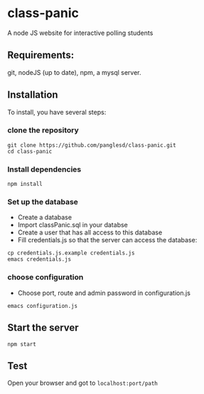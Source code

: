 # class-panic
A node JS website for interactive polling students

## Requirements:

git, nodeJS (up to date), npm, a mysql server.

## Installation

To install, you have several steps:

### clone the repository
```shell
git clone https://github.com/panglesd/class-panic.git
cd class-panic
```

### Install dependencies

```shell
npm install
```

### Set up the database
- Create a database
- Import classPanic.sql in your databse
- Create a user that has all access to this database
- Fill credentials.js so that the server can access the database:
```shell
cp credentials.js.example credentials.js
emacs credentials.js
```
### choose configuration
- Choose port, route and admin password in configuration.js
```shell
emacs configuration.js
```

## Start the server

```shell
npm start
```

## Test

Open your browser and got to ``localhost:port/path``
